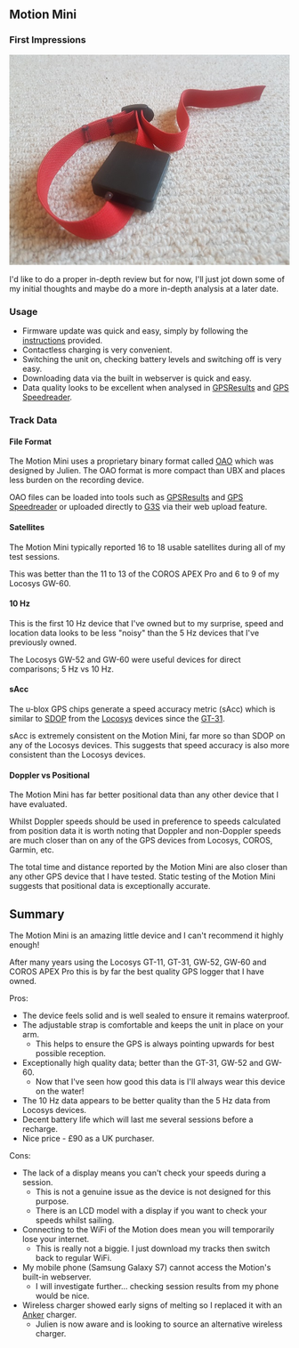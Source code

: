 ## Motion Mini

### First Impressions

![mini](img/mini.jpg)



I'd like to do a proper in-depth  review but for now, I'll just jot down some of my initial thoughts and maybe do a more in-depth analysis at a later date.



### Usage

- Firmware update was quick and easy, simply by following the [instructions](https://www.motion-gps.com/motion/documentation.html) provided.
- Contactless charging is very convenient.
- Switching the unit on, checking battery levels and switching off is very easy.
- Downloading data via the built in webserver is quick and easy.
- Data quality looks to be excellent when analysed in [GPSResults](https://www.gps-speed.com/index.html) and [GPS Speedreader](https://ecwindfest.org/GPS/GPSSpeedreader.html).




### Track Data

#### File Format

The Motion Mini uses a proprietary binary format called [OAO](https://www.motion-gps.com/motion/documentation/oao-file-format.html) which was designed by Julien. The OAO format is more compact than UBX and places less burden on the recording device.

OAO files can be loaded into tools such as [GPSResults](https://www.gps-speed.com/index.html) and [GPS Speedreader](https://ecwindfest.org/GPS/GPSSpeedreader.html) or uploaded directly to [G3S](https://www.gps-speedsurfing.com/) via their web upload feature.



#### Satellites

The Motion Mini typically reported 16 to 18 usable satellites during all of my test sessions.

This was better than the 11 to 13 of the COROS APEX Pro and 6 to 9 of my Locosys GW-60. 



#### 10 Hz

This is the first 10 Hz device that I've owned but to my surprise, speed and location data looks to be less "noisy" than the 5 Hz devices that I've previously owned.

The Locosys GW-52 and GW-60 were useful devices for direct comparisons; 5 Hz vs 10 Hz.



#### sAcc

The u-blox GPS chips generate a speed accuracy metric (sAcc) which is similar to [SDOP](https://nujournal.net/estimating-accuracy-of-gps-doppler-speed-measurement-using-speed-dilution-of-precision-sdop-parameter/) from the [Locosys](../../locosys/README.md) devices since the [GT-31](../../locosys/gt-31/README.md).

sAcc is extremely consistent on the Motion Mini, far more so than SDOP on any of the Locosys devices. This suggests that speed accuracy is also more consistent than the Locosys devices.



#### Doppler vs Positional

The Motion Mini has far better positional data than any other device that I have evaluated.

Whilst Doppler speeds should be used in preference to speeds calculated from position data it is worth noting that Doppler and non-Doppler speeds are much closer than on any of the GPS devices from Locosys, COROS, Garmin, etc.

The total time and distance reported by the Motion Mini are also closer than any other GPS device that I have tested. Static testing of the Motion Mini suggests that positional data is exceptionally accurate.




## Summary

The Motion Mini is an amazing little device and I can't recommend it highly enough!

After many years using the Locosys GT-11, GT-31, GW-52, GW-60 and COROS APEX Pro this is by far the best quality GPS logger that I have owned.



Pros:

- The device feels solid and is well sealed to ensure it remains waterproof.
- The adjustable strap is comfortable and keeps the unit in place on your arm.
  - This helps to ensure the GPS is always pointing upwards for best possible reception.
- Exceptionally high quality data; better than the GT-31, GW-52 and GW-60.
  - Now that I've seen how good this data is I'll always wear this device on the water!
- The 10 Hz data appears to be better quality than the 5 Hz data from Locosys devices.
- Decent battery life which will last me several sessions before a recharge.
- Nice price - £90 as a UK purchaser.

Cons:

- The lack of a display means you can't check your speeds during a session.
  - This is not a genuine issue as the device is not designed for this purpose.
  - There is an LCD model with a display if you want to check your speeds whilst sailing.
- Connecting to the WiFi of the Motion does mean you will temporarily lose your internet.
  - This is really not a biggie. I just download my tracks then switch back to regular WiFi.
- My mobile phone (Samsung Galaxy S7) cannot access the Motion's built-in webserver.
  - I will investigate further... checking session results from my phone would be nice.
- Wireless charger showed early signs of melting so I replaced it with an [Anker](https://www.amazon.co.uk/dp/B07THHQMHM/) charger.
  - Julien is now aware and is looking to source an alternative wireless charger.

